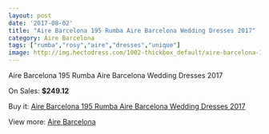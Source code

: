 ```yaml
---
layout: post
date: '2017-08-02'
title: "Aire Barcelona 195 Rumba Aire Barcelona Wedding Dresses 2017"
category: Aire Barcelona
tags: ["rumba","rosy","aire","dresses","unique"]
image: http://img.hectodress.com/1002-thickbox_default/aire-barcelona-195-rumba-aire-barcelona-wedding-dresses-2013.jpg
---
```

Aire Barcelona 195 Rumba Aire Barcelona Wedding Dresses 2017

On Sales: **$249.12**
<a href="https://www.hectodress.com/aire-barcelona/634-aire-barcelona-195-rumba-aire-barcelona-wedding-dresses-2013.html"><amp-img layout="responsive" width="600" height="600" src="//img.hectodress.com/1002-thickbox_default/aire-barcelona-195-rumba-aire-barcelona-wedding-dresses-2013.jpg" alt="Aire Barcelona 195 Rumba Aire Barcelona Wedding Dresses 2017 0" /></a>
<a href="https://www.hectodress.com/aire-barcelona/634-aire-barcelona-195-rumba-aire-barcelona-wedding-dresses-2013.html"><amp-img layout="responsive" width="600" height="600" src="//img.hectodress.com/1003-thickbox_default/aire-barcelona-195-rumba-aire-barcelona-wedding-dresses-2013.jpg" alt="Aire Barcelona 195 Rumba Aire Barcelona Wedding Dresses 2017 1" /></a>

Buy it: [Aire Barcelona 195 Rumba Aire Barcelona Wedding Dresses 2017](https://www.hectodress.com/aire-barcelona/634-aire-barcelona-195-rumba-aire-barcelona-wedding-dresses-2013.html "Aire Barcelona 195 Rumba Aire Barcelona Wedding Dresses 2017")

View more: [Aire Barcelona](https://www.hectodress.com/7-aire-barcelona "Aire Barcelona")